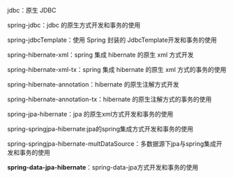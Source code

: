 jdbc：原生 JDBC

spring-jdbc：jdbc 的原生方式开发和事务的使用

spring-jdbcTemplate：使用 Spring 封装的 JdbcTemplate开发和事务的使用

spring-hibernate-xml：spring 集成 hibernate 的原生 xml 方式开发

spring-hibernate-xml-tx：spring 集成 hibernate 的原生 xml 方式的事务的使用

spring-hibernate-annotation：hibernate 的原生注解方式开发

spring-hibernate-annotation-tx：hibernate 的原生注解方式的事务的使用

spring-jpa-hibernate：jpa 的原生xml方式开发和事务的使用

spring-springjpa-hibernate:jpa的spring集成方式开发和事务的使用

spring-springjpa-hibernate-multDataSource：多数据源下jpa与spring集成开发和事务的使用

**spring-data-jpa-hibernate**：spring-data-jpa方式开发和事务的使用

